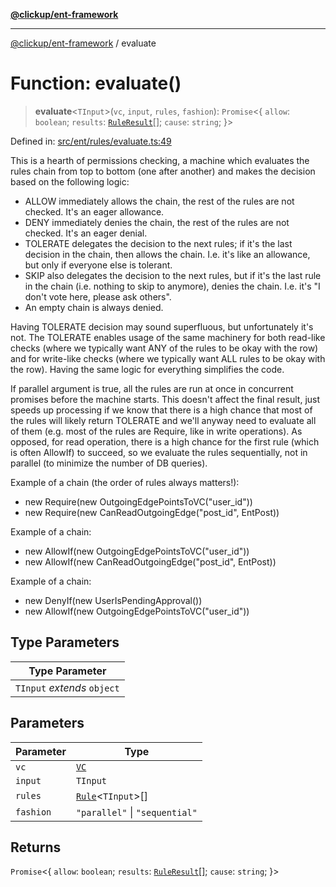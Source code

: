 [**@clickup/ent-framework**](../README.md)

***

[@clickup/ent-framework](../globals.md) / evaluate

# Function: evaluate()

> **evaluate**\<`TInput`\>(`vc`, `input`, `rules`, `fashion`): `Promise`\<\{ `allow`: `boolean`; `results`: [`RuleResult`](../interfaces/RuleResult.md)[]; `cause`: `string`; \}\>

Defined in: [src/ent/rules/evaluate.ts:49](https://github.com/clickup/ent-framework/blob/master/src/ent/rules/evaluate.ts#L49)

This is a hearth of permissions checking, a machine which evaluates the rules
chain from top to bottom (one after another) and makes the decision based on
the following logic:
- ALLOW immediately allows the chain, the rest of the rules are not checked.
  It's an eager allowance.
- DENY immediately denies the chain, the rest of the rules are not checked.
  It's an eager denial.
- TOLERATE delegates the decision to the next rules; if it's the last
  decision in the chain, then allows the chain. I.e. it's like an allowance,
  but only if everyone else is tolerant.
- SKIP also delegates the decision to the next rules, but if it's the last
  rule in the chain (i.e. nothing to skip to anymore), denies the chain. I.e.
  it's "I don't vote here, please ask others".
- An empty chain is always denied.

Having TOLERATE decision may sound superfluous, but unfortunately it's not.
The TOLERATE enables usage of the same machinery for both read-like checks
(where we typically want ANY of the rules to be okay with the row) and for
write-like checks (where we typically want ALL rules to be okay with the
row). Having the same logic for everything simplifies the code.

If parallel argument is true, all the rules are run at once in concurrent
promises before the machine starts. This doesn't affect the final result,
just speeds up processing if we know that there is a high chance that most of
the rules will likely return TOLERATE and we'll anyway need to evaluate all
of them (e.g. most of the rules are Require, like in write operations). As
opposed, for read operation, there is a high chance for the first rule (which
is often AllowIf) to succeed, so we evaluate the rules sequentially, not in
parallel (to minimize the number of DB queries).

Example of a chain (the order of rules always matters!):
- new Require(new OutgoingEdgePointsToVC("user_id"))
- new Require(new CanReadOutgoingEdge("post_id", EntPost))

Example of a chain:
- new AllowIf(new OutgoingEdgePointsToVC("user_id"))
- new AllowIf(new CanReadOutgoingEdge("post_id", EntPost))

Example of a chain:
- new DenyIf(new UserIsPendingApproval())
- new AllowIf(new OutgoingEdgePointsToVC("user_id"))

## Type Parameters

| Type Parameter |
| ------ |
| `TInput` *extends* `object` |

## Parameters

| Parameter | Type |
| ------ | ------ |
| `vc` | [`VC`](../classes/VC.md) |
| `input` | `TInput` |
| `rules` | [`Rule`](../classes/Rule.md)\<`TInput`\>[] |
| `fashion` | `"parallel"` \| `"sequential"` |

## Returns

`Promise`\<\{ `allow`: `boolean`; `results`: [`RuleResult`](../interfaces/RuleResult.md)[]; `cause`: `string`; \}\>
